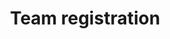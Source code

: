 ---
layout: design
title: Team registration
ref: 03.Activities_00.Header_c.Team inscription
image: 03.Activities_00.Header_c.Team inscription.png
---